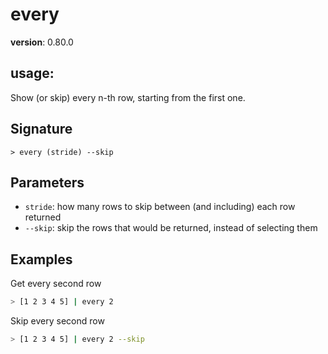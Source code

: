 # every

**version**: 0.80.0

## **usage**:

Show (or skip) every n-th row, starting from the first one.

## Signature

`> every (stride) --skip`

## Parameters

- `stride`: how many rows to skip between (and including) each row returned
- `--skip`: skip the rows that would be returned, instead of selecting them

## Examples

Get every second row

```bash
> [1 2 3 4 5] | every 2
```

Skip every second row

```bash
> [1 2 3 4 5] | every 2 --skip
```
